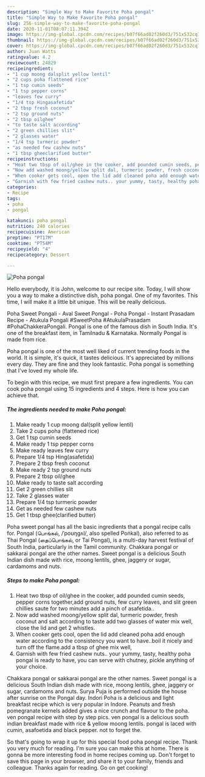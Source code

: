 ```yaml
---
description: "Simple Way to Make Favorite Poha pongal"
title: "Simple Way to Make Favorite Poha pongal"
slug: 256-simple-way-to-make-favorite-poha-pongal
date: 2020-11-01T08:07:11.394Z
image: https://img-global.cpcdn.com/recipes/b07f66ad02f260d3/751x532cq70/poha-pongal-recipe-main-photo.jpg
thumbnail: https://img-global.cpcdn.com/recipes/b07f66ad02f260d3/751x532cq70/poha-pongal-recipe-main-photo.jpg
cover: https://img-global.cpcdn.com/recipes/b07f66ad02f260d3/751x532cq70/poha-pongal-recipe-main-photo.jpg
author: Juan Watts
ratingvalue: 4.2
reviewcount: 24829
recipeingredient:
- "1 cup moong dalsplit yellow lentil"
- "2 cups poha flattened rice"
- "1 tsp cumin seeds"
- "1 tsp pepper corns"
- "leaves few curry"
- "1/4 tsp Hingasafetida"
- "2 tbsp fresh coconut"
- "2 tsp ground nuts"
- "2 tbsp oilghee"
- "to taste salt according"
- "2 green chillies slit"
- "2 glasses water"
- "1/4 tsp turmeric powder"
- "as needed few cashew nuts"
- "1 tbsp gheeclarified butter"
recipeinstructions:
- "Heat two tbsp of oil/ghee in the cooker, add pounded cumin seeds, pepper corns together,add ground nuts, few curry leaves, and slit green chillies saute for two minutes add a pinch of asafetida.."
- "Now add washed moong/yellow split dal, turmeric powder, fresh coconut and salt according to taste add two glasses of water mix well, close the lid and get 2 whistles."
- "When cooker gets cool, open the lid add cleaned poha add enough water according to the consistency you want to have..boil it nicely and turn off the flame.add a tbsp of ghee mix well,"
- "Garnish with few fried cashew nuts.. your yummy, tasty, healthy poha pongal is ready to have, you can serve with chutney, pickle anything of your choice."
categories:
- Recipe
tags:
- poha
- pongal

katakunci: poha pongal 
nutrition: 240 calories
recipecuisine: American
preptime: "PT17M"
cooktime: "PT54M"
recipeyield: "4"
recipecategory: Dessert

---
```



![Poha pongal](https://img-global.cpcdn.com/recipes/b07f66ad02f260d3/751x532cq70/poha-pongal-recipe-main-photo.jpg)

Hello everybody, it is John, welcome to our recipe site. Today, I will show you a way to make a distinctive dish, poha pongal. One of my favorites. This time, I will make it a little bit unique. This will be really delicious.

Poha Sweet Pongali - Aval Sweet Pongal - Poha Pongal - Instant Prasadam Recipe - Atukula Pongali #SweetPoha #AtukulaPrasadam #PohaChakkeraPongali. Pongal is one of the famous dish in South India. It&#39;s one of the breakfast item, in Tamilnadu &amp; Karnataka. Normally Pongal is made from rice.

Poha pongal is one of the most well liked of current trending foods in the world. It is simple, it's quick, it tastes delicious. It's appreciated by millions every day. They are fine and they look fantastic. Poha pongal is something that I've loved my whole life.


To begin with this recipe, we must first prepare a few ingredients. You can cook poha pongal using 15 ingredients and 4 steps. Here is how you can achieve that.

<!--inarticleads1-->

##### The ingredients needed to make Poha pongal:

1. Make ready 1 cup moong dal(split yellow lentil)
1. Take 2 cups poha (flattened rice)
1. Get 1 tsp cumin seeds
1. Make ready 1 tsp pepper corns
1. Make ready leaves few curry
1. Prepare 1/4 tsp Hing(asafetida)
1. Prepare 2 tbsp fresh coconut
1. Make ready 2 tsp ground nuts
1. Prepare 2 tbsp oil/ghee
1. Make ready to taste salt according
1. Get 2 green chillies slit
1. Take 2 glasses water
1. Prepare 1/4 tsp turmeric powder
1. Get as needed few cashew nuts
1. Get 1 tbsp ghee(clarified butter)


Poha sweet pongal has all the basic ingredients that a pongal recipe calls for. Pongal (பொங்கல், /ˈpoʊŋɡʌl/, also spelled Poṅkal), also referred to as Thai Pongal (தைப்பொங்கல், or Tai Pongal), is a multi-day harvest festival of South India, particularly in the Tamil community. Chakkara pongal or sakkarai pongal are the other names. Sweet pongal is a delicious South Indian dish made with rice, moong lentils, ghee, jaggery or sugar, cardamoms and nuts. 

<!--inarticleads2-->

##### Steps to make Poha pongal:

1. Heat two tbsp of oil/ghee in the cooker, add pounded cumin seeds, pepper corns together,add ground nuts, few curry leaves, and slit green chillies saute for two minutes add a pinch of asafetida..
1. Now add washed moong/yellow split dal, turmeric powder, fresh coconut and salt according to taste add two glasses of water mix well, close the lid and get 2 whistles.
1. When cooker gets cool, open the lid add cleaned poha add enough water according to the consistency you want to have..boil it nicely and turn off the flame.add a tbsp of ghee mix well,
1. Garnish with few fried cashew nuts.. your yummy, tasty, healthy poha pongal is ready to have, you can serve with chutney, pickle anything of your choice.


Chakkara pongal or sakkarai pongal are the other names. Sweet pongal is a delicious South Indian dish made with rice, moong lentils, ghee, jaggery or sugar, cardamoms and nuts. Surya Puja is performed outside the house after sunrise on the Pongal day. Indori Poha is a delicious and light breakfast recipe which is very popular in Indore. Peanuts and fresh pomegranate kernels added gives a nice crunch and flavour to the poha. ven pongal recipe with step by step pics. ven pongal is a delicious south indian breakfast made with rice &amp; yellow moong lentils. pongal is laced with cumin, asafoetida and black pepper. not to forget the. 

So that's going to wrap it up for this special food poha pongal recipe. Thank you very much for reading. I'm sure you can make this at home. There is gonna be more interesting food in home recipes coming up. Don't forget to save this page in your browser, and share it to your family, friends and colleague. Thanks again for reading. Go on get cooking!
